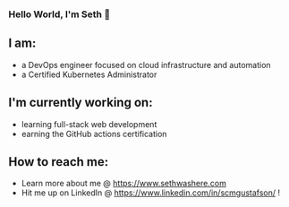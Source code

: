 ### Hello World, I'm Seth 👋

## I am: 
- a DevOps engineer focused on cloud infrastructure and automation
- a Certified Kubernetes Administrator

## I'm currently working on:
- learning full-stack web development
- earning the GitHub actions certification

## How to reach me: 
- Learn more about me @ https://www.sethwashere.com
- Hit me up on LinkedIn @ https://www.linkedin.com/in/scmgustafson/ !
